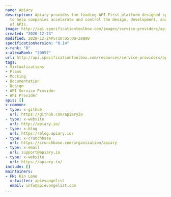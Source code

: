 ```yaml
---
name: Apiary
description: Apiary provides the leading API-First platform designed specifically
  to help companies accelerate and control the design, development, and documentation
  of APIs.
image: http://api.specificationtoolbox.com/images/service-providers/apiary.jpg
created: "2020-12-23"
modified: 2020-12-24PST10:05:00-28800
specificationVersion: "0.14"
x-rank: "8"
x-alexaRank: "20057"
url: http://api.specificationtoolbox.com/resources/service-providers/apiary/
tags:
- Virtualizations
- Plans
- Mocking
- Documentation
- Design
- API Service Provider
- API Provider
apis: []
x-common:
- type: x-github
  url: https://github.com/apiaryio
- type: x-website
  url: http://apiary.io/
- type: x-blog
  url: https://blog.apiary.io/
- type: x-crunchbase
  url: https://crunchbase.com/organization/apiary
- type: x-email
  url: support@apiary.io
- type: x-website
  url: https://apiary.io/
include: []
maintainers:
- FN: Kin Lane
  x-twitter: apievangelist
  email: info@apievangelist.com
...
```

